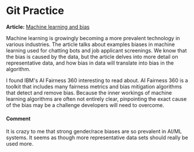 # Git Practice

**Article:** [Machine learning and bias](https://developer.ibm.com/articles/machine-learning-and-bias/?mhsrc=ibmsearch_a&mhq=%20)

Machine learning is growingly becoming a more prevalent technology in various industries. The article talks about examples biases in machine learning used for chatting bots and job applicant screenings. We know that the bias is caused by the data, but the article delves into more detail on representative data, and how bias in data will translate into bias in the algorithm. 

I found IBM's AI Fairness 360 interesting to read about. AI Fairness 360 is a toolkit that includes many fairness metrics and bias mitigation algorithms that detect and remove bias. Because the inner workings of machine learning algorithms are often not entirely clear, pinpointing the exact cause of the bias may be a challenge developers will need to overcome.

#### Comment
It is crazy to me that strong gender/race biases are so prevalent in AI/ML systems. It seems as though more representative data sets should really be used more.
